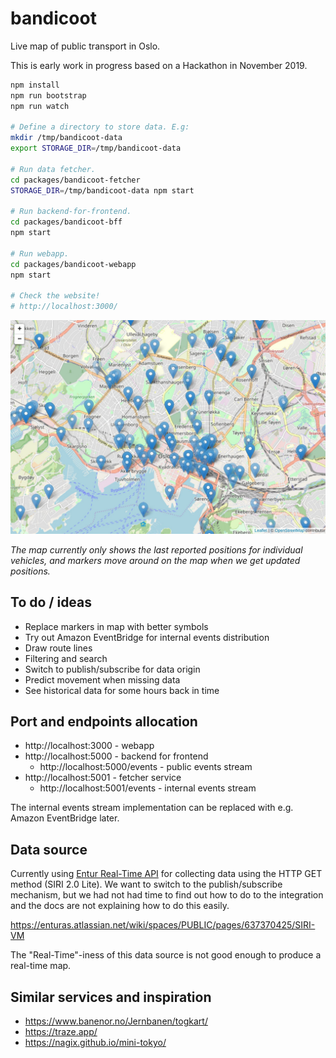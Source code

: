 # bandicoot

Live map of public transport in Oslo.

This is early work in progress based on a Hackathon in November 2019.

```bash
npm install
npm run bootstrap
npm run watch

# Define a directory to store data. E.g:
mkdir /tmp/bandicoot-data
export STORAGE_DIR=/tmp/bandicoot-data

# Run data fetcher.
cd packages/bandicoot-fetcher
STORAGE_DIR=/tmp/bandicoot-data npm start

# Run backend-for-frontend.
cd packages/bandicoot-bff
npm start

# Run webapp.
cd packages/bandicoot-webapp
npm start

# Check the website!
# http://localhost:3000/
```

![Screenshot of website](website.jpg)

_The map currently only shows the last reported positions
for individual vehicles, and markers move around on the map
when we get updated positions._

## To do / ideas

- Replace markers in map with better symbols
- Try out Amazon EventBridge for internal events distribution
- Draw route lines
- Filtering and search
- Switch to publish/subscribe for data origin
- Predict movement when missing data
- See historical data for some hours back in time

## Port and endpoints allocation

- http://localhost:3000 - webapp
- http://localhost:5000 - backend for frontend
  - http://localhost:5000/events - public events stream
- http://localhost:5001 - fetcher service
  - http://localhost:5001/events - internal events stream

The internal events stream implementation can be replaced with e.g.
Amazon EventBridge later.

## Data source

Currently using [Entur Real-Time API](https://developer.entur.org/pages-real-time-api)
for collecting data using the HTTP GET method (SIRI 2.0 Lite). We want to
switch to the publish/subscribe mechanism, but we had not had
time to find out how to do to the integration and the docs are
not explaining how to do this easily.

https://enturas.atlassian.net/wiki/spaces/PUBLIC/pages/637370425/SIRI-VM

The "Real-Time"-iness of this data source is not good enough
to produce a real-time map.

## Similar services and inspiration

- https://www.banenor.no/Jernbanen/togkart/
- https://traze.app/
- https://nagix.github.io/mini-tokyo/
